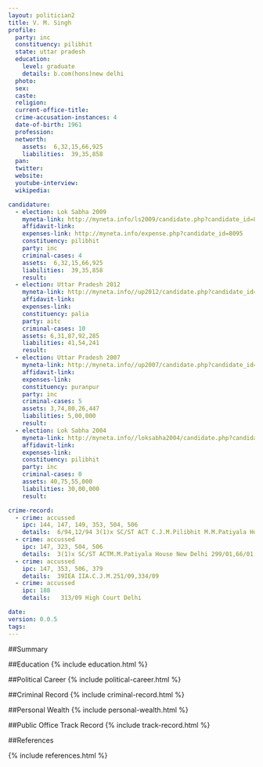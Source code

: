 ```yaml
---
layout: politician2
title: V. M. Singh
profile: 
  party: inc
  constituency: pilibhit
  state: uttar pradesh
  education: 
    level: graduate
    details: b.com(hons)new delhi
  photo: 
  sex: 
  caste: 
  religion: 
  current-office-title: 
  crime-accusation-instances: 4
  date-of-birth: 1961
  profession: 
  networth: 
    assets:  6,32,15,66,925
    liabilities:  39,35,858
  pan: 
  twitter: 
  website: 
  youtube-interview: 
  wikipedia: 

candidature: 
  - election: Lok Sabha 2009
    myneta-link: http://myneta.info/ls2009/candidate.php?candidate_id=8095
    affidavit-link: 
    expenses-link: http://myneta.info/expense.php?candidate_id=8095
    constituency: pilibhit 
    party: inc
    criminal-cases: 4
    assets:  6,32,15,66,925
    liabilities:  39,35,858
    result:  
  - election: Uttar Pradesh 2012
    myneta-link: http://myneta.info//up2012/candidate.php?candidate_id=2743
    affidavit-link: 
    expenses-link: 
    constituency: palia 
    party: aitc
    criminal-cases: 10
    assets: 6,31,87,92,285
    liabilities: 41,54,241
    result:  
  - election: Uttar Pradesh 2007
    myneta-link: http://myneta.info//up2007/candidate.php?candidate_id=86
    affidavit-link: 
    expenses-link: 
    constituency: puranpur 
    party: inc
    criminal-cases: 5
    assets: 3,74,80,26,447
    liabilities: 5,00,000
    result:  
  - election: Lok Sabha 2004
    myneta-link: http://myneta.info//loksabha2004/candidate.php?candidate_id=4793
    affidavit-link: 
    expenses-link: 
    constituency: pilibhit 
    party: inc
    criminal-cases: 0
    assets: 40,75,55,000
    liabilities: 30,00,000
    result:  

crime-record: 
  - crime: accussed
    ipc: 144, 147, 149, 353, 504, 506
    details:  6/94,12/94 3(1)x SC/ST ACT C.J.M.Pilibhit M.M.Patiyala House New Delhi IIA.C.J.M.  
  - crime: accussed
    ipc: 147, 323, 504, 506
    details:  3(1)x SC/ST ACTM.M.Patiyala House New Delhi 299/01,66/01,  
  - crime: accussed
    ipc: 147, 353, 506, 379
    details:  39IEA IIA.C.J.M.251/09,334/09   
  - crime: accussed
    ipc: 188
    details:   313/09 High Court Delhi   

date: 
version: 0.0.5
tags: 
---
```

##Summary


##Education
{% include education.html %}


##Political Career
{% include political-career.html %}


##Criminal Record
{% include criminal-record.html %}


##Personal Wealth
{% include personal-wealth.html %}


##Public Office Track Record
{% include track-record.html %}


##References


{% include references.html %}